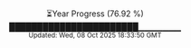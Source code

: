 <p align="center">
⏳Year Progress (76.92 %) <br>
███████████████████████▁▁▁▁▁▁▁ <br>
<sub>Updated: Wed, 08 Oct 2025 18:33:50 GMT</sub>
</p>

